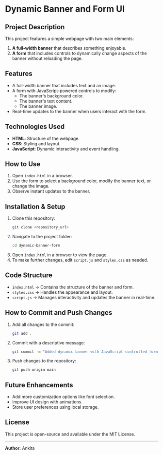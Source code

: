 # Dynamic Banner and Form UI

## Project Description
This project features a simple webpage with two main elements:
1. **A full-width banner** that describes something enjoyable.
2. **A form** that includes controls to dynamically change aspects of the banner without reloading the page.

## Features
- A full-width banner that includes text and an image.
- A form with JavaScript-powered controls to modify:
  - The banner's background color.
  - The banner's text content.
  - The banner image.
- Real-time updates to the banner when users interact with the form.

## Technologies Used
- **HTML**: Structure of the webpage.
- **CSS**: Styling and layout.
- **JavaScript**: Dynamic interactivity and event handling.

## How to Use
1. Open `index.html` in a browser.
2. Use the form to select a background color, modify the banner text, or change the image.
3. Observe instant updates to the banner.

## Installation & Setup
1. Clone this repository:
   ```sh
   git clone <repository_url>
   ```
2. Navigate to the project folder:
   ```sh
   cd dynamic-banner-form
   ```
3. Open `index.html` in a browser to view the page.
4. To make further changes, edit `script.js` and `styles.css` as needed.

## Code Structure
- `index.html` → Contains the structure of the banner and form.
- `styles.css` → Handles the appearance and layout.
- `script.js` → Manages interactivity and updates the banner in real-time.

## How to Commit and Push Changes
1. Add all changes to the commit:
   ```sh
   git add .
   ```
2. Commit with a descriptive message:
   ```sh
   git commit -m "Added dynamic banner with JavaScript-controlled form"
   ```
3. Push changes to the repository:
   ```sh
   git push origin main
   ```

## Future Enhancements
- Add more customization options like font selection.
- Improve UI design with animations.
- Store user preferences using local storage.

## License
This project is open-source and available under the MIT License.

---
**Author:** Ankita
